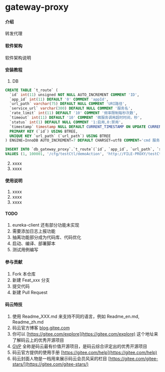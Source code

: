 # gateway-proxy

#### 介绍
转发代理

#### 软件架构
软件架构说明


#### 安装教程

1.  DB

```sql
CREATE TABLE `t_route` (
  `id` int(11) unsigned NOT NULL AUTO_INCREMENT COMMENT 'ID',
  `app_id` int(11) DEFAULT '0' COMMENT 'appId',
  `url_path` varchar(75) DEFAULT NULL COMMENT 'URI路径',
  `service_url` varchar(300) DEFAULT NULL COMMENT '服务名',
  `rate_limit` int(11) DEFAULT '10' COMMENT '频率限制每秒次数',
  `timeout` int(11) DEFAULT '10' COMMENT '微服务调用超时时间，秒',
  `status` int(1) DEFAULT NULL COMMENT '1:启用,0:禁用',
  `timestamp` timestamp NULL DEFAULT CURRENT_TIMESTAMP ON UPDATE CURRENT_TIMESTAMP,
  PRIMARY KEY (`id`) USING BTREE,
  UNIQUE KEY `url_path` (`url_path`) USING BTREE
) ENGINE=InnoDB AUTO_INCREMENT=7 DEFAULT CHARSET=utf8 COMMENT='cmd 服务名映射表';

INSERT INTO `db_gateway_proxy`.`t_route`(`id`, `app_id`, `url_path`, `service_url`, `rate_limit`, `timeout`, `status`, `timestamp`)
VALUES (1, 100001, '/cfg/testCtl/demoAction', 'http://FILE-PROXY/testCtl/demoAction', 2, 60, 1, '2020-03-26 19:50:59');

```


2.  xxxx
3.  xxxx

#### 使用说明

1.  xxxx
2.  xxxx
3.  xxxx

#### TODO
1. eureka-client 还有部分功能未实现
2. 需要添加日志上报功能
3. 抽离功能部分成为代码库、代码优化
4. 启动、编译、部署脚本
5. 测试用例编写

#### 参与贡献

1.  Fork 本仓库
2.  新建 Feat_xxx 分支
3.  提交代码
4.  新建 Pull Request


#### 码云特技

1.  使用 Readme\_XXX.md 来支持不同的语言，例如 Readme\_en.md, Readme\_zh.md
2.  码云官方博客 [blog.gitee.com](https://blog.gitee.com)
3.  你可以 [https://gitee.com/explore](https://gitee.com/explore) 这个地址来了解码云上的优秀开源项目
4.  [GVP](https://gitee.com/gvp) 全称是码云最有价值开源项目，是码云综合评定出的优秀开源项目
5.  码云官方提供的使用手册 [https://gitee.com/help](https://gitee.com/help)
6.  码云封面人物是一档用来展示码云会员风采的栏目 [https://gitee.com/gitee-stars/](https://gitee.com/gitee-stars/)
